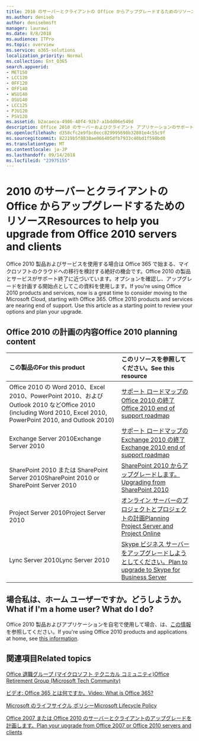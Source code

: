 ```yaml
---
title: 2010 のサーバーとクライアントの Office からアップグレードするためのリソース
ms.author: deniseb
author: denisebmsft
manager: laurawi
ms.date: 8/8/2018
ms.audience: ITPro
ms.topic: overview
ms.service: o365-solutions
localization_priority: Normal
ms.collection: Ent_O365
search.appverid:
- MET150
- LCC120
- OFF120
- OFF140
- WSU140
- OSU140
- LCC125
- PJU120
- PSV120
ms.assetid: b2acaeca-4986-40f4-92b7-a1bdd06e549d
description: Office 2010 のサーバーおよびクライアント アプリケーションのサポートがすぐに終了して、カスタム サポート契約をご利用いただけません。今すぐアップグレードの計画を開始するのにには、この資料を使用します。
ms.openlocfilehash: d358cfc2e9fbc0ecc829995698b32801e4c55c9f
ms.sourcegitcommit: 82219b5f8038ae066405dfb7933c40bd1f598bd0
ms.translationtype: MT
ms.contentlocale: ja-JP
ms.lasthandoff: 09/14/2018
ms.locfileid: "23975155"
---
```

# <a name="resources-to-help-you-upgrade-from-office-2010-servers-and-clients"></a><span data-ttu-id="791d0-104">2010 のサーバーとクライアントの Office からアップグレードするためのリソース</span><span class="sxs-lookup"><span data-stu-id="791d0-104">Resources to help you upgrade from Office 2010 servers and clients</span></span>

<span data-ttu-id="791d0-p102">Office 2010 製品およびサービスを使用する場合は Office 365 で始まる、マイクロソフトのクラウドへの移行を検討する絶好の機会です。Office 2010 の製品とサービスがサポート終了に近づいています。オプションを確認し、アップグレードを計画する開始点としてこの資料を使用します。</span><span class="sxs-lookup"><span data-stu-id="791d0-p102">If you're using Office 2010 products and services, now is a great time to consider moving to the Microsoft Cloud, starting with Office 365. Office 2010 products and services are nearing end of support. Use this article as a starting point to review your options and plan your upgrade.</span></span>
      
## <a name="office-2010-planning-content"></a><span data-ttu-id="791d0-108">Office 2010 の計画の内容</span><span class="sxs-lookup"><span data-stu-id="791d0-108">Office 2010 planning content</span></span>
  
|<span data-ttu-id="791d0-109">**この製品の**</span><span class="sxs-lookup"><span data-stu-id="791d0-109">**For this product**</span></span>|<span data-ttu-id="791d0-110">**このリソースを参照してください。**</span><span class="sxs-lookup"><span data-stu-id="791d0-110">**See this resource**</span></span>|
|:-----|:-----|
|<span data-ttu-id="791d0-111">Office 2010 の Word 2010、Excel 2010、PowerPoint 2010、および Outlook 2010 など</span><span class="sxs-lookup"><span data-stu-id="791d0-111">Office 2010 (including Word 2010, Excel 2010, PowerPoint 2010, and Outlook 2010)</span></span>  <br/> |[<span data-ttu-id="791d0-112">サポート ロードマップの Office 2010 の終了</span><span class="sxs-lookup"><span data-stu-id="791d0-112">Office 2010 end of support roadmap</span></span>](https://docs.microsoft.com/DeployOffice/office-2010-end-support-roadmap) <br/> |
|<span data-ttu-id="791d0-113">Exchange Server 2010</span><span class="sxs-lookup"><span data-stu-id="791d0-113">Exchange Server 2010</span></span>  <br/> |[<span data-ttu-id="791d0-114">サポート ロードマップの Exchange 2010 の終了</span><span class="sxs-lookup"><span data-stu-id="791d0-114">Exchange 2010 end of support roadmap</span></span>](exchange-2010-end-of-support.md) <br/> |
|<span data-ttu-id="791d0-115">SharePoint 2010 または SharePoint Server 2010</span><span class="sxs-lookup"><span data-stu-id="791d0-115">SharePoint 2010 or SharePoint Server 2010</span></span>  <br/> |[<span data-ttu-id="791d0-116">SharePoint 2010 からアップグレードします。</span><span class="sxs-lookup"><span data-stu-id="791d0-116">Upgrading from SharePoint 2010</span></span>](upgrade-from-sharepoint-2010.md) <br/> |
|<span data-ttu-id="791d0-117">Project Server 2010</span><span class="sxs-lookup"><span data-stu-id="791d0-117">Project Server 2010</span></span> <br/> | [<span data-ttu-id="791d0-118">オンライン サーバーのプロジェクトとプロジェクトの計画</span><span class="sxs-lookup"><span data-stu-id="791d0-118">Planning Project Server and Project Online</span></span>](https://docs.microsoft.com/project/planning-project-server-and-project-online-for-technical-decision-makers) <br/> |
|<span data-ttu-id="791d0-119">Lync Server 2010</span><span class="sxs-lookup"><span data-stu-id="791d0-119">Lync Server 2010</span></span> <br/> | [<span data-ttu-id="791d0-120">Skype ビジネス サーバーをアップグレードしようとしてください。</span><span class="sxs-lookup"><span data-stu-id="791d0-120">Plan to upgrade to Skype for Business Server</span></span>](https://docs.microsoft.com/skypeforbusiness/plan-your-deployment/upgrade) <br/> |
    
## <a name="what-if-im-a-home-user-what-do-i-do"></a><span data-ttu-id="791d0-p103">場合私は、ホーム ユーザーですか。どうしようか。</span><span class="sxs-lookup"><span data-stu-id="791d0-p103">What if I'm a home user? What do I do?</span></span>

<span data-ttu-id="791d0-123">Office 2010 製品およびアプリケーションを自宅で使用して場合、は、[この情報](plan-upgrade-previous-versions-office.md#im-a-home-user-what-do-i-do)を参照してください。</span><span class="sxs-lookup"><span data-stu-id="791d0-123">If you're using Office 2010 products and applications at home, see [this information](plan-upgrade-previous-versions-office.md#im-a-home-user-what-do-i-do).</span></span>

## <a name="related-topics"></a><span data-ttu-id="791d0-124">関連項目</span><span class="sxs-lookup"><span data-stu-id="791d0-124">Related topics</span></span>

[<span data-ttu-id="791d0-125">Office 退職グループ (マイクロソフト テクニカル コミュニティ)</span><span class="sxs-lookup"><span data-stu-id="791d0-125">Office Retirement Group (Microsoft Tech Community)</span></span>](https://go.microsoft.com/fwlink/?linkid=842065)
  
[<span data-ttu-id="791d0-126">ビデオ: Office 365 とは何ですか。</span><span class="sxs-lookup"><span data-stu-id="791d0-126">Video: What is Office 365?</span></span>](https://support.office.com/article/847caf12-2589-452c-8aca-1c009797678b.aspx)
  
[<span data-ttu-id="791d0-127">Microsoft のライフサイクル ポリシー</span><span class="sxs-lookup"><span data-stu-id="791d0-127">Microsoft Lifecycle Policy</span></span>](https://go.microsoft.com/fwlink/?linkid=865200)

[<span data-ttu-id="791d0-128">Office 2007 または Office 2010 のサーバーとクライアントのアップグレードを計画します。</span><span class="sxs-lookup"><span data-stu-id="791d0-128">Plan your upgrade from Office 2007 or Office 2010 servers and clients</span></span>](plan-upgrade-previous-versions-office.md)

